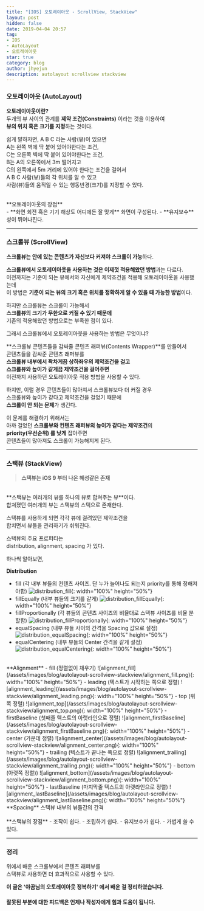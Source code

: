 ```yaml
---
title: "[IOS] 오토레이아웃 - ScrollView, StackView"
layout: post
hidden: false
date: 2019-04-04 20:57
tag:
- IOS
- AutoLayout
- 오토레이아웃
star: true
category: blog
author: jhyejun
description: autolayout scrollview stackview
---
```


### 오토레이아웃 (AutoLayout)
**오토레이아웃이란?**<br>
두개의 뷰 사이의 관계를 **제약 조건(Constraints)** 이라는 것을 이용하여<br>
**뷰의 위치 혹은 크기를 지정**하는 것이다.<br>

쉽게 말하자면, A B C 라는 사람(뷰)이 있으면<br>
A는 왼쪽 벽에 딱 붙어 있어야한다는 조건,<br>
C는 오른쪽 벽에 딱 붙어 있어야한다는 조건,<br>
B는 A의 오른쪽에서 3m 떨어지고<br>
C의 왼쪽에서 5m 거리에 있어야 한다는 조건을 걸어서<br>
A B C 사람(뷰)들의 각 위치를 알 수 있고<br>
사람(뷰)들의 움직일 수 있는 행동반경(크기)를 지정할 수 있다.<br>

<br>
**오토레이아웃의 장점**<br>
- **화면 회전 혹은 기기 해상도 어디에든 잘 맞게** 화면이 구성된다.
- **유지보수**성이 뛰어나진다.

---

### 스크롤뷰 (ScrollView)
**스크롤뷰는 안에 있는 콘텐츠가 자신보다 커져야 스크롤이 가능**하다.<br>

**스크롤뷰에서 오토레이아웃을 사용하는 것은 이제껏 적용해왔던 방법**과는 다르다.<br>
이전까지는 기준이 되는 뷰에서와 자신에게 제약조건을 적용해 오토레이아웃을 사용했는데<br>
이 방법은 **기준이 되는 뷰의 크기 혹은 위치를 정확하게 알 수 있을 때 가능한 방법**이다.<br>

하지만 스크롤뷰는 스크롤이 가능해서<br>
**스크롤뷰의 크기가 무한으로 커질 수 있기 때문에**<br>
기존의 적용해왔던 방법으로는 부족한 점이 있다.<br>

그래서 스크롤뷰에서 오토레이아웃을 사용하는 방법은 무엇이냐?<br>

**스크롤뷰 콘텐츠들을 감싸줄 콘텐츠 래퍼뷰(Contents Wrapper)**를 만들어서<br>
콘텐츠들을 감싸준 콘텐츠 래퍼뷰를<br>
**스크롤뷰 내부에서 꽉차게끔 상하좌우의 제약조건을 걸고**<br>
**스크롤뷰와 높이가 같게끔 제약조건을 걸어주면**<br>
이전까지 사용하던 오토레이아웃 적용 방법을 사용할 수 있다.<br>

하지만, 이럴 경우 콘텐츠들이 많아져서 스크롤뷰보다 더 커질 경우<br>
스크롤뷰와 높이가 같다고 제약조건을 걸었기 때문에<br>
**스크롤이 안 되는 문제**가 생긴다.<br>

이 문제를 해결하기 위해서는<br>
아까 걸었던 **스크롤뷰와 컨텐츠 래퍼뷰의 높이가 같다는 제약조건**의<br>
**priority(우선순위) 를 낮게** 잡아주면<br>
콘텐츠들이 많아져도 스크롤이 가능해지게 된다.<br>

---

### 스택뷰 (StackView)
> **스택뷰는 iOS 9 부터 나온 혜성같은 존재**

<br>
**스택뷰는 여러개의 뷰를 하나의 뷰로 합쳐주는 뷰**이다.<br>
합쳐졌던 여러개의 뷰는 스택뷰의 스택으로 존재한다.<br>

스택뷰를 사용하게 되면 각각 뷰에 걸려있던 제약조건을<br>
합치면서 뷰들을 관리하기가 쉬워진다.<br>

스택뷰의 주요 프로퍼티는<br>
distribution, alignment, spacing 가 있다.<br>

하나씩 알아보면,

**Distribution**
- fill (각 내부 뷰들의 컨텐츠 사이즈. 단 누가 늘어나도 되는지 priority를 통해 정해져야함)
![distribution_fill](/assets/images/blog/autolayout-scrollview-stackview/distribution_fill.png){: width="100%" height="50%"}
- fillEqually (내부 뷰들의 크기를 같게)
![distribution_fillEqually](/assets/images/blog/autolayout-scrollview-stackview/distribution_fillEqually.png){: width="100%" height="50%"}
- fillProportionally (각 뷰들의 콘텐츠 사이즈의 비율대로 스택뷰 사이즈를 비율 분할함)
![distribution_fillProportionally](/assets/images/blog/autolayout-scrollview-stackview/distribution_fillProportionally.png){: width="100%" height="50%"}
- equalSpacing (내부 뷰들 사이의 간격을 Spacing 값으로 설정)
![distribution_equalSpacing](/assets/images/blog/autolayout-scrollview-stackview/distribution_equalSpacing.png){: width="100%" height="50%"}
- equalCentering (내부 뷰들의 Center 간격을 같게 설정)
![distribution_equalCentering](/assets/images/blog/autolayout-scrollview-stackview/distribution_equalCentering.png){: width="100%" height="50%"}

<br>
**Alignment**
- fill (정렬없이 채우기)
![alignment_fill](/assets/images/blog/autolayout-scrollview-stackview/alignment_fill.png){: width="100%" height="50%"}
- leading (텍스트가 시작하는 쪽으로 정렬)
![alignment_leading](/assets/images/blog/autolayout-scrollview-stackview/alignment_leading.png){: width="100%" height="50%"}
- top (위쪽 정렬)
![alignment_top](/assets/images/blog/autolayout-scrollview-stackview/alignment_top.png){: width="100%" height="50%"}
- firstBaseline (첫째줄 텍스트의 아랫라인으로 정렬)
![alignment_firstBaseline](/assets/images/blog/autolayout-scrollview-stackview/alignment_firstBaseline.png){: width="100%" height="50%"}
- center (가운데 정렬)
![alignment_center](/assets/images/blog/autolayout-scrollview-stackview/alignment_center.png){: width="100%" height="50%"}
- trailing (텍스트가 끝나는 쪽으로 정렬)
![alignment_trailing](/assets/images/blog/autolayout-scrollview-stackview/alignment_trailing.png){: width="100%" height="50%"}
- bottom (아랫쪽 정렬))
![alignment_bottom](/assets/images/blog/autolayout-scrollview-stackview/alignment_bottom.png){: width="100%" height="50%"}
- lastBaseline (마지막줄 텍스트의 아랫라인으로 정렬)
![alignment_lastBaseline](/assets/images/blog/autolayout-scrollview-stackview/alignment_lastBaseline.png){: width="100%" height="50%"}

<br>
**Spacing**
스택뷰 내부의 뷰들간의 간격<br>

<br>
**스택뷰의 장점**
- 조작이 쉽다.
- 조립하기 쉽다.
- 유지보수가 쉽다.
- 가볍게 쓸 수 있다.

---

### 정리
위에서 배운 스크롤뷰에서 콘텐츠 래퍼뷰를<br>
스택뷰로 사용하면 더 효과적으로 사용할 수 있다.<br>


**이 글은 '야곰님의 오토레이아웃 정복하기' 에서 배운 걸 정리하였습니다.**

#### 잘못된 부분에 대한 피드백은 언제나 작성자에게 힘과 도움이 됩니다.
